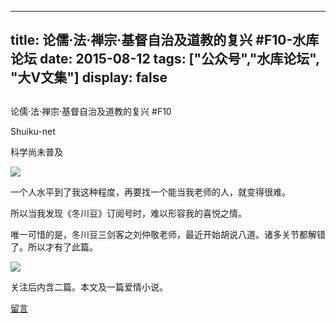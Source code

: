 
---
title:  论儒·法·禅宗·基督自治及道教的复兴 #F10-水库论坛
date: 2015-08-12
tags: ["公众号","水库论坛", "大V文集"]
display: false
---


## 



论儒·法·禅宗·基督自治及道教的复兴 #F10




Shuiku-net




科学尚未普及


<img data-s="300,640" data-type="jpeg" src="http://mmbiz.qpic.cn/mmbiz/Ok4hZ0tV6r4aqJfMWvJlE7F37vGeWcB5wkqOZ5ic8fXZocl1W4hkBZqic1AA4czrLmicFThd9cibxWw4ibR4DSNRUAA/0?wx_fmt=jpeg" data-ratio="0.5" data-w=""/>

一个人水平到了我这种程度，再要找一个能当我老师的人，就变得很难。

所以当我发现《冬川豆》订阅号时，难以形容我的喜悦之情。

唯一可惜的是，冬川豆三剑客之刘仲敬老师，最近开始胡说八道。诸多关节都解错了。所以才有了此篇。







<img data-s="300,640" data-type="jpeg" src="http://mmbiz.qpic.cn/mmbiz/Ok4hZ0tV6r63oZn5xrR2jJkXhtvMxmQHUd2rSpvXr5LhrvAwEMIeCyd9ACLMPObFB0Njy2s2gnp8zegIPx86sg/0?wx_fmt=jpeg" data-ratio="1" data-w=""/>

关注后内含二篇。本文及一篇爱情小说。









[留言](javascript:;)


